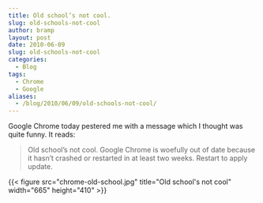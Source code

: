 ```yaml
---
title: Old school’s not cool.
slug: old-schools-not-cool
author: bramp
layout: post
date: 2010-06-09
slug: old-schools-not-cool
categories:
  - Blog
tags:
  - Chrome
  - Google
aliases:
  - /blog/2010/06/09/old-schools-not-cool/
---
```

Google Chrome today pestered me with a message which I thought was quite funny. It reads:

> Old school&#8217;s not cool. Google Chrome is woefully out of date because it hasn&#8217;t crashed or restarted in at least two weeks. Restart to apply update. 

{{< figure src="chrome-old-school.jpg" title="Old school's not cool" width="665" height="410" >}}
